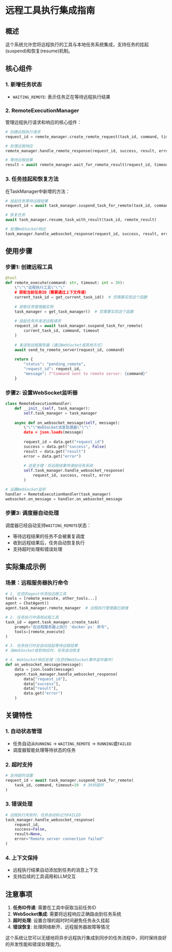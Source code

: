 # 远程工具执行集成指南

## 概述

这个系统允许您将远程执行的工具与本地任务系统集成，支持任务的挂起(suspend)和恢复(resume)机制。

## 核心组件

### 1. 新增任务状态

- `WAITING_REMOTE`: 表示任务正在等待远程执行结果

### 2. RemoteExecutionManager

管理远程执行请求和响应的核心组件：

```python
# 创建远程执行请求
request_id = remote_manager.create_remote_request(task_id, command, timeout)

# 处理远程响应
remote_manager.handle_remote_response(request_id, success, result, error)

# 等待远程结果
result = await remote_manager.wait_for_remote_result(request_id, timeout)
```

### 3. 任务挂起和恢复方法

在TaskManager中新增的方法：

```python
# 挂起任务等待远程结果
request_id = await task_manager.suspend_task_for_remote(task_id, command, timeout)

# 恢复任务
await task_manager.resume_task_with_result(task_id, remote_result)

# 处理WebSocket响应
task_manager.handle_websocket_response(request_id, success, result, error)
```

## 使用步骤

### 步骤1: 创建远程工具

```python
@tool
def remote_execute(command: str, timeout: int = 30):
    \"\"\"远程执行工具\"\"\"
    # 获取当前任务ID（需要通过上下文传递）
    current_task_id = get_current_task_id()  # 您需要实现这个函数
    
    # 获取任务管理器实例
    task_manager = get_task_manager()  # 您需要实现这个函数
    
    # 挂起任务并发送远程请求
    request_id = await task_manager.suspend_task_for_remote(
        current_task_id, command, timeout
    )
    
    # 发送到远程服务器（通过WebSocket或其他方式）
    await send_to_remote_server(request_id, command)
    
    return {
        "status": "pending_remote",
        "request_id": request_id,
        "message": f"Command sent to remote server: {command}"
    }
```

### 步骤2: 设置WebSocket监听器

```python
class RemoteExecutionHandler:
    def __init__(self, task_manager):
        self.task_manager = task_manager
    
    async def on_websocket_message(self, message):
        \"\"\"WebSocket消息处理器\"\"\"
        data = json.loads(message)
        
        request_id = data.get("request_id")
        success = data.get("success", False)
        result = data.get("result")
        error = data.get("error")
        
        # 这是关键：将远程结果传递给任务系统
        self.task_manager.handle_websocket_response(
            request_id, success, result, error
        )

# 设置WebSocket监听
handler = RemoteExecutionHandler(task_manager)
websocket.on_message = handler.on_websocket_message
```

### 步骤3: 调度器自动处理

调度器已经自动支持`WAITING_REMOTE`状态：

- 等待远程结果的任务不会被重复调度
- 收到远程结果后，任务自动恢复执行
- 支持超时处理和错误处理

## 实际集成示例

### 场景：远程服务器执行命令

```python
# 1. 在您的agent中添加远程工具
tools = [remote_execute, other_tools...]
agent = ChatAgent()
agent.task_manager.remote_manager  # 远程执行管理器已就绪

# 2. 任务执行中调用远程工具
task_id = agent.task_manager.create_task(
    prompt="在远程服务器上执行 'docker ps' 命令",
    tools=[remote_execute]
)

# 3. 任务执行时会自动挂起等待远程结果
# 当WebSocket收到响应时，任务自动恢复

# 4. WebSocket响应处理（在您的WebSocket事件监听器中）
def on_websocket_message(message):
    data = json.loads(message)
    agent.task_manager.handle_websocket_response(
        data["request_id"],
        data["success"], 
        data["result"],
        data.get("error")
    )
```

## 关键特性

### 1. 自动状态管理
- 任务自动从`RUNNING` → `WAITING_REMOTE` → `RUNNING`或`FAILED`
- 调度器智能处理等待状态的任务

### 2. 超时支持
```python
# 支持超时设置
request_id = await task_manager.suspend_task_for_remote(
    task_id, command, timeout=30  # 30秒超时
)
```

### 3. 错误处理
```python
# 远程执行失败时，任务自动标记为FAILED
task_manager.handle_websocket_response(
    request_id, 
    success=False, 
    result=None, 
    error="Remote server connection failed"
)
```

### 4. 上下文保持
- 远程执行结果自动添加到任务的消息上下文
- 支持后续的工具调用和LLM交互

## 注意事项

1. **任务ID传递**: 需要在工具中获取当前任务ID
2. **WebSocket集成**: 需要将远程响应正确路由到任务系统
3. **超时处理**: 设置合理的超时时间避免任务永久挂起
4. **错误恢复**: 处理网络断开、远程服务器故障等情况

这个系统让您可以无缝地将异步远程执行集成到同步的任务流程中，同时保持良好的并发性能和错误处理能力。
